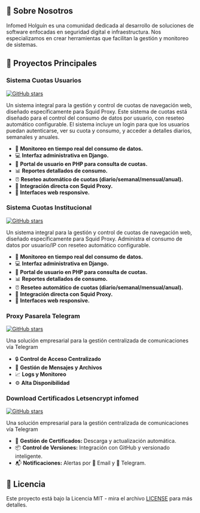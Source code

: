 ## 🚀 Sobre Nosotros

Infomed Holguín es una comunidad dedicada al desarrollo de soluciones de software enfocadas en seguridad digital e infraestructura. Nos especializamos en crear herramientas que facilitan la gestión y monitoreo de sistemas.

## 📌 Proyectos Principales

### Sistema Cuotas Usuarios
[![GitHub stars](https://img.shields.io/github/stars/InfomedHLG/Sistema_Cuotas_Usuarios?style=social)](https://github.com/InfomedHLG/Sistema_Cuotas_Usuarios)

Un sistema integral para la gestión y control de cuotas de navegación web, diseñado específicamente para Squid Proxy. Este sistema de cuotas está diseñado para el control del consumo de datos por usuario, con reseteo automático configurable. El sistema incluye un login para que los usuarios puedan autenticarse, ver su cuota y consumo, y acceder a detalles diarios, semanales y anuales.

- 🚀 **Monitoreo en tiempo real del consumo de datos.**
- 💻 **Interfaz administrativa en Django.**
- 👥 **Portal de usuario en PHP para consulta de cuotas.**
- 📊 **Reportes detallados de consumo.**
- ⏰ **Reseteo automático de cuotas (diario/semanal/mensual/anual).**
- 🔄 **Integración directa con Squid Proxy.**
- 📱 **Interfaces web responsive.**

### Sistema Cuotas Institucional
[![GitHub stars](https://img.shields.io/github/stars/InfomedHLG/Sistema_Cuotas_Institucional?style=social)](https://github.com/InfomedHLG/Sistema_Cuotas_Institucional)

Un sistema integral para la gestión y control de cuotas de navegación web, diseñado específicamente para Squid Proxy. Administra el consumo de datos por usuario/IP con reseteo automático configurable.

- 🚀 **Monitoreo en tiempo real del consumo de datos.**
- 💻 **Interfaz administrativa en Django.**
- 👥 **Portal de usuario en PHP para consulta de cuotas.**
- 📊 **Reportes detallados de consumo.**
- ⏰ **Reseteo automático de cuotas (diario/semanal/mensual/anual).**
- 🔄 **Integración directa con Squid Proxy.**
- 📱 **Interfaces web responsive.**

### Proxy Pasarela Telegram
[![GitHub stars](https://img.shields.io/github/stars/InfomedHLG/Proxy_Pasarela_Telegram?style=social)](https://github.com/InfomedHLG/Proxy_Pasarela_Telegram)

Una solución empresarial para la gestión centralizada de comunicaciones vía Telegram

- 🔒 **Control de Acceso Centralizado**
- 📂 **Gestión de Mensajes y Archivos**
- 📈 **Logs y Monitoreo**
- ⚙️ **Alta Disponibilidad**


### Download Certificados Letsencrypt infomed
[![GitHub stars](https://img.shields.io/github/stars/InfomedHLG/Download_Certificados_Letsencrypt_infomed?style=social)](https://github.com/InfomedHLG/Download_Certificados_Letsencrypt_infomed)

Una solución empresarial para la gestión centralizada de comunicaciones vía Telegram

- 🔄 **Gestión de Certificados:** Descarga y actualización automática.
- 📦 **Control de Versiones:** Integración con GitHub y versionado inteligente.
- 📬 **Notificaciones:** Alertas por 📧 Email y 📱 Telegram.



## 📄 Licencia

Este proyecto está bajo la Licencia MIT - mira el archivo [LICENSE](#) para más detalles.

